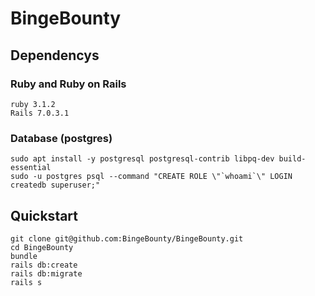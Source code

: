 # BingeBounty

## Dependencys

### Ruby and Ruby on Rails

    ruby 3.1.2
    Rails 7.0.3.1

### Database (postgres)

    sudo apt install -y postgresql postgresql-contrib libpq-dev build-essential
    sudo -u postgres psql --command "CREATE ROLE \"`whoami`\" LOGIN createdb superuser;"

## Quickstart

    git clone git@github.com:BingeBounty/BingeBounty.git
    cd BingeBounty
    bundle
    rails db:create
    rails db:migrate
    rails s
